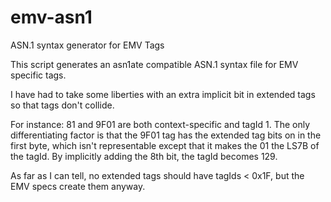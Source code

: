 # emv-asn1
ASN.1 syntax generator for EMV Tags

This script generates an asn1ate compatible ASN.1 syntax file for EMV specific tags.

I have had to take some liberties with an extra implicit bit in extended tags so that tags don't collide.

For instance:  81 and 9F01 are both context-specific and tagId 1.  The only differentiating factor is that the 9F01 tag has the extended tag bits on in the first byte, which isn't representable except that it makes the 01 the LS7B of the tagId.  By implicitly adding the 8th bit, the tagId becomes 129.

As far as I can tell, no extended tags should have tagIds < 0x1F, but the EMV specs create them anyway.
